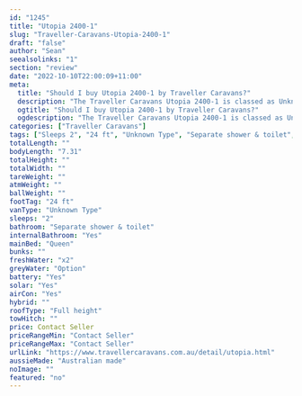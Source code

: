 ```yaml
---
id: "1245"
title: "Utopia 2400-1"
slug: "Traveller-Caravans-Utopia-2400-1"
draft: "false"
author: "Sean"
seealsolinks: "1"
section: "review"
date: "2022-10-10T22:00:09+11:00"
meta:
  title: "Should I buy Utopia 2400-1 by Traveller Caravans?"
  description: "The Traveller Caravans Utopia 2400-1 is classed as Unknown Type, and sleeps 2 people. It is Australian made and comes in at 24 ft. It generally has Separate shower & toilet."
  ogtitle: "Should I buy Utopia 2400-1 by Traveller Caravans?"
  ogdescription: "The Traveller Caravans Utopia 2400-1 is classed as Unknown Type, and sleeps 2 people. It is Australian made and comes in at 24 ft. It generally has Separate shower & toilet."
categories: ["Traveller Caravans"]
tags: ["Sleeps 2", "24 ft", "Unknown Type", "Separate shower & toilet", "Full height", "Price Unknown", "Australian made"]
totalLength: ""
bodyLength: "7.31"
totalHeight: ""
totalWidth: ""
tareWeight: ""
atmWeight: ""
ballWeight: ""
footTag: "24 ft"
vanType: "Unknown Type"
sleeps: "2"
bathroom: "Separate shower & toilet"
internalBathroom: "Yes"
mainBed: "Queen"
bunks: ""
freshWater: "x2"
greyWater: "Option"
battery: "Yes"
solar: "Yes"
airCon: "Yes"
hybrid: ""
roofType: "Full height"
towHitch: ""
price: Contact Seller
priceRangeMin: "Contact Seller"
priceRangeMax: "Contact Seller"
urlLink: "https://www.travellercaravans.com.au/detail/utopia.html"
aussieMade: "Australian made"
noImage: ""
featured: "no"
---
```

